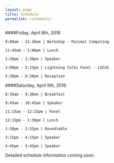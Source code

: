 ```yaml
---
layout: page
title: Schedule
permalink: /schedule/
---
```


####Friday, April 8th, 2016

```
9:00am - 11:30am | Workshop - Minimal Computing

11:45am - 1:00pm | Lunch

1:30pm - 2:30pm | Speaker

3:00pm - 5:15pm | Lightning Talks Panel - LOCUS

5:30pm - 6:30pm | Reception
```

####Saturday, April 9th, 2016

```
8:30am - 9:30am | Breakfast

9:45am - 10:45am | Speaker

11:15am - 12:15pm | Panel

12:15pm - 1:30pm | Lunch

1:30pm - 2:35pm | Roundtable

3:15pm - 4:15pm | Speaker

4:45pm - 5:45pm | Speaker
```

Detailed schedule information coming soon.
